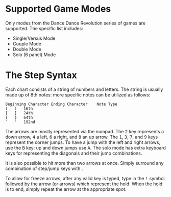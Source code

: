 # Supported Game Modes
Only modes from the Dance Dance Revolution series of games are supported. The specific list includes:

* Single/Versus Mode
* Couple Mode
* Double Mode
* Solo (6 panel) Mode

# The Step Syntax
Each chart consists of a string of numbers and letters. The string is usually made up of 8th notes: more specific notes can be utilized as follows:

```
Beginning Character	Ending Character	Note Type
(	)	16th
[	]	24th
{	}	64th
`	'	192nd
```

The arrows are mostly represented via the numpad. The <kbd>2</kbd> key represents a down arrow, <kbd>4</kbd> a left, <kbd>6</kbd> a right, and <kbd>8</kbd> an up arrow. The <kbd>1</kbd>, <kbd>3</kbd>, <kbd>7</kbd>, and <kbd>9</kbd> keys represent the corner jumps. To have a jump with the left and right arrows, use the <kbd>B</kbd> key: up and down jumps use <kbd>A</kbd>. The solo mode has extra keyboard keys for representing the diagonals and their jump combinations.

It is also possible to hit more than two arrows at once. Simply surround any combination of step/jump keys with <Angle Brackets>.

To allow for freeze arrows, after any valid key is typed, type in the <kbd>!</kbd> symbol followed by the arrow (or arrows) which represent the hold. When the hold is to end, simply repeat the arrow at the appropriate spot.